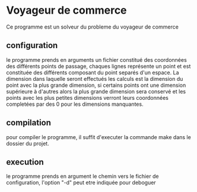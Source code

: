 # Voyageur de commerce
Ce programme est un solveur du probleme du voyageur de commerce
## configuration
le programme prends en arguments un fichier constitué des coordonnées des différents points de passage, chaques lignes représente un point et est constituée des différents composant du point separés d'un espace. La dimension dans laquelle seront effectués les calculs est la dimension du point avec la plus grande dimension, si certains points ont une dimension supérieure à d'autres alors la plus grande dimension sera conservé et les points avec les plus petites dimensions verront leurs coordonnées completées par des 0 pour les dimensions manquantes.
## compilation
pour compiler le programme, il suffit d'executer la commande make dans le dossier du projet.
## execution
le programme prends en argument le chemin vers le fichier de configuration, l'option "-d" peut etre indiquée pour deboguer 